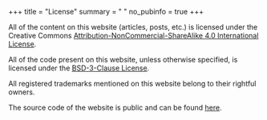 +++
title = "License"
summary = " "
no_pubinfo = true
+++

All of the content on this website (articles, posts, etc.) is licensed under the Creative Commons
[Attribution-NonCommercial-ShareAlike 4.0 International License](https://creativecommons.org/licenses/by-nc-sa/4.0/).

All of the code present on this website, unless otherwise specified, is licensed under the
[BSD-3-Clause License](https://opensource.org/license/bsd-3-clause).

All registered trademarks mentioned on this website belong to their rightful owners.

The source code of the website is public and can be found [here](https://github.com/fedang/fedang.net).
